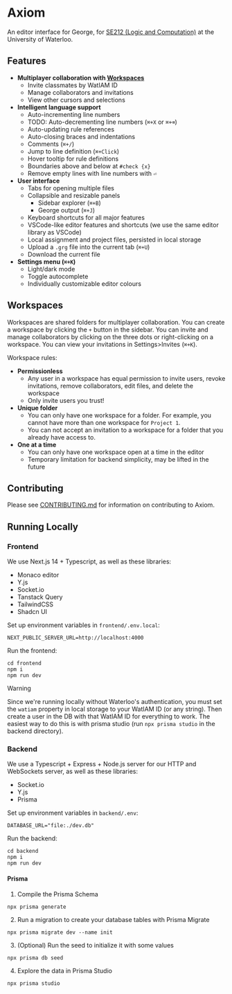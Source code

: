 # Axiom

An editor interface for George, for [SE212 (Logic and Computation)](https://student.cs.uwaterloo.ca/~se212/notes.html) at the University of Waterloo.

## Features

- **Multiplayer collaboration with [Workspaces](#workspaces)**
  - Invite classmates by WatIAM ID
  - Manage collaborators and invitations
  - View other cursors and selections
- **Intelligent language support**
  - Auto-incrementing line numbers
  - TODO: Auto-decrementing line numbers (`⌘+X` or `⌘+⌫`)
  - Auto-updating rule references
  - Auto-closing braces and indentations
  - Comments (`⌘+/`)
  - Jump to line definition (`⌘+Click`)
  - Hover tooltip for rule definitions
  - Boundaries above and below at `#check {x}`
  - Remove empty lines with line numbers with `⏎`
- **User interface**
  - Tabs for opening multiple files
  - Collapsible and resizable panels
    - Sidebar explorer (`⌘+B`)
    - George output (`⌘+J`)
  - Keyboard shortcuts for all major features
  - VSCode-like editor features and shortcuts (we use the same editor library as VSCode)
  - Local assignment and project files, persisted in local storage
  - Upload a `.grg` file into the current tab (`⌘+U`)
  - Download the current file
- **Settings menu (`⌘+K`)**
  - Light/dark mode
  - Toggle autocomplete
  - Individually customizable editor colours

## Workspaces

Workspaces are shared folders for multiplayer collaboration. You can create a workspace by clicking the `+` button in the sidebar. You can invite and manage collaborators by clicking on the three dots or right-clicking on a workspace. You can view your invitations in Settings>Invites (`⌘+K`).

Workspace rules:

- **Permissionless**
  - Any user in a workspace has equal permission to invite users, revoke invitations, remove collaborators, edit files, and delete the workspace
  - Only invite users you trust!
- **Unique folder**
  - You can only have one workspace for a folder. For example, you cannot have more than one workspace for `Project 1`.
  - You can not accept an invitation to a workspace for a folder that you already have access to.
- **One at a time**
  - You can only have one workspace open at a time in the editor
  - Temporary limitation for backend simplicity, may be lifted in the future

## Contributing

Please see [CONTRIBUTING.md](CONTRIBUTING.md) for information on contributing to Axiom.

## Running Locally

### Frontend

We use Next.js 14 + Typescript, as well as these libraries:

- Monaco editor
- Y.js
- Socket.io
- Tanstack Query
- TailwindCSS
- Shadcn UI

Set up environment variables in `frontend/.env.local`:

```
NEXT_PUBLIC_SERVER_URL=http://localhost:4000
```

Run the frontend:

```
cd frontend
npm i
npm run dev
```

> [!WARNING]
> Since we're running locally without Waterloo's authentication, you must set the `watiam` property in local storage to your WatIAM ID (or any string).
> Then create a user in the DB with that WatIAM ID for everything to work. The easiest way to do this is with prisma studio (run `npx prisma studio` in the backend directory).

### Backend

We use a Typescript + Express + Node.js server for our HTTP and WebSockets server, as well as these libraries:

- Socket.io
- Y.js
- Prisma

Set up environment variables in `backend/.env`:

```
DATABASE_URL="file:./dev.db"
```

Run the backend:

```
cd backend
npm i
npm run dev
```

#### Prisma

1. Compile the Prisma Schema

```
npx prisma generate
```

2. Run a migration to create your database tables with Prisma Migrate

```
npx prisma migrate dev --name init
```

3. (Optional) Run the seed to initialize it with some values

```
npx prisma db seed
```

4. Explore the data in Prisma Studio

```
npx prisma studio
```
